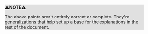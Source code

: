 <div style="margin:2em; background-color: #e0e0e0;">

<strong>⚠️NOTE️️️⚠️</strong>

The above points aren't entirely correct or complete. They're generalizations that help set up a base for the explanations in the rest of the document.
</div>

